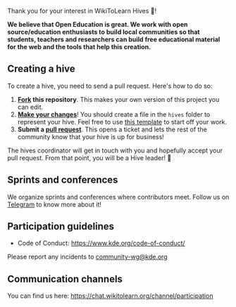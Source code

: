 
Thank you for your interest in WikiToLearn Hives :tada:!

**We believe that Open Education is great. We work with open source/education enthusiasts to build local communities so that students, teachers and researchers can build free educational material for the web and the tools that help this creation.**

## Creating a hive

To create a hive, you need to send a pull request. Here's how to do so:

1. **[Fork](https://help.github.com/articles/fork-a-repo/) this repository**. This makes your own version of this project you can edit.
2. **[Make your changes](https://guides.github.com/activities/forking/#making-changes)**! You should create a file in the `hives` folder to represent your hive. Feel free to use [this template](https://github.com/WikiToLearn/Hives-Network/blob/master/hives/000-Sample.md) to start off your work.
3. **Submit a [pull request](https://help.github.com/articles/proposing-changes-to-a-project-with-pull-requests/)**. This opens a ticket and lets the rest of the community know that your hive is up for business!

The hives coordinator will get in touch with you and hopefully accept your pull request. From that point, you will be a Hive leader! :tada:

## Sprints and conferences

We organize sprints and conferences where contributors meet. Follow us on [Telegram](https://t.me/WikiToLearnNews) to know more about it!

## Participation guidelines

* Code of Conduct: https://www.kde.org/code-of-conduct/

Please report any incidents to [community-wg@kde.org](mailto:community-wg@kde.org)

## Communication channels

You can find us here: https://chat.wikitolearn.org/channel/participation

